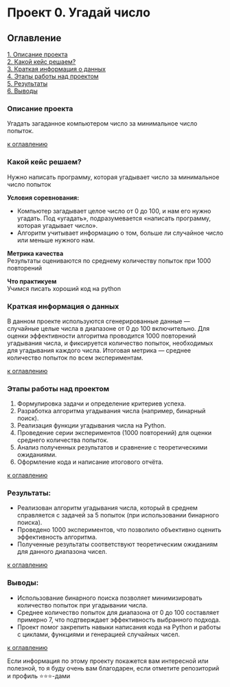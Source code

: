 # Проект 0. Угадай число

## Оглавление  
[1. Описание проекта](#описание-проекта)  
[2. Какой кейс решаем?](#какой-кейс-решаем)  
[3. Краткая информация о данных](#краткая-информация-о-данных)  
[4. Этапы работы над проектом](#этапы-работы-над-проектом)  
[5. Результаты](#результаты)    
[6. Выводы](#выводы) 

### Описание проекта    
Угадать загаданное компьютером число за минимальное число попыток.

[к оглавлению](#оглавление)


### Какой кейс решаем?    
Нужно написать программу, которая угадывает число за минимальное число попыток

**Условия соревнования:**  
- Компьютер загадывает целое число от 0 до 100, и нам его нужно угадать. Под «угадать», подразумевается «написать программу, которая угадывает число».
- Алгоритм учитывает информацию о том, больше ли случайное число или меньше нужного нам.

**Метрика качества**     
Результаты оцениваются по среднему количеству попыток при 1000 повторений

**Что практикуем**     
Учимся писать хороший код на python


### Краткая информация о данных
В данном проекте используются сгенерированные данные — случайные целые числа в диапазоне от 0 до 100 включительно. Для оценки эффективности алгоритма проводится 1000 повторений угадывания числа, и фиксируется количество попыток, необходимых для угадывания каждого числа. Итоговая метрика — среднее количество попыток по всем экспериментам.

[к оглавлению](#оглавление)


### Этапы работы над проектом  
1. Формулировка задачи и определение критериев успеха.
2. Разработка алгоритма угадывания числа (например, бинарный поиск).
3. Реализация функции угадывания числа на Python.
4. Проведение серии экспериментов (1000 повторений) для оценки среднего количества попыток.
5. Анализ полученных результатов и сравнение с теоретическими ожиданиями.
6. Оформление кода и написание итогового отчёта.

[к оглавлению](#оглавление)


### Результаты:  
- Реализован алгоритм угадывания числа, который в среднем справляется с задачей за 5 попыток (при использовании бинарного поиска).
- Проведено 1000 экспериментов, что позволило объективно оценить эффективность алгоритма.
- Полученные результаты соответствуют теоретическим ожиданиям для данного диапазона чисел.

[к оглавлению](#оглавление)


### Выводы:  
- Использование бинарного поиска позволяет минимизировать количество попыток при угадывании числа.
- Среднее количество попыток для диапазона от 0 до 100 составляет примерно 7, что подтверждает эффективность выбранного подхода.
- Проект помог закрепить навыки написания кода на Python и работы с циклами, функциями и генерацией случайных чисел.

[к оглавлению](#оглавление)


Если информация по этому проекту покажется вам интересной или полезной, то я буду очень вам благодарен, если отметите репозиторий и профиль ⭐️⭐️⭐️-дами